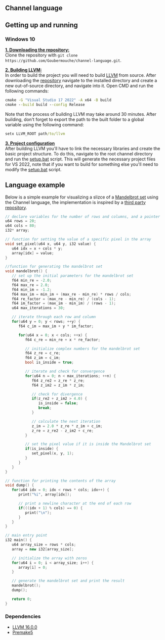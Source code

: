 ## Channel language

## Getting up and running
### Windows 10
<ins>**1. Downloading the repository:**</ins>   
Clone the repository with `git clone https://github.com/Goubermouche/channel-language.git`.

<ins>**2. Building LLVM:**</ins>   
In order to build the project you will need to build [LLVM](https://github.com/llvm/llvm-project/tree/release/16.x) from source. After downloading the [repository](https://github.com/llvm/llvm-project/tree/release/16.x) navigate to the installed directory and create a new out-of-source directory, and navigate into it. Open CMD and run the following commands: 
```cmd
cmake -G "Visual Studio 17 2022" -A x64 -B build
cmake --build build --config Release
```
Note that the process of building LLVM may take around 30 minutes. After building, don't forget to export the path to the built folder to a global variable using the following command:
```cmd
setx LLVM_ROOT path/to/llvm
```

<ins>**3. Project configuration**</ins>   
After building LLVM you'll have to link the necessary libraries and create the basic project structure. To do this, navigate to the root channel directory and run the [setup.bat](https://github.com/Goubermouche/channel-language/blob/1546a311f1e7280321ca556ac2f5c380e62bd97e/setup.bat) script. This will generate the necessary project files for VS 2022, note that if you want to build for something else you'll need to modify the [setup.bat](https://github.com/Goubermouche/channel-language/blob/1546a311f1e7280321ca556ac2f5c380e62bd97e/setup.bat) script. 

## Language example
Below is a simple example for visualizing a slizce of a [Mandelbrot set](https://en.wikipedia.org/wiki/Mandelbrot_set) using the Channel language, the implementation is inspired by a [third party repository](https://github.com/rkosegi/mandelbrot_console).
```cpp
// declare variables for the number of rows and columns, and a pointer to an array
u64 rows = 20;
u64 cols = 80;
i32* array;

// function for setting the value of a specific pixel in the array
void set_pixel(u64 x, u64 y, i32 value) {
   u64 idx = x + cols * y;
   array[idx] = value;
}

//function for generating the mandelbrot set
void mandelbrot() {
   // set up the initial parameters for the mandelbrot set
   f64 min_re = -2.0;
   f64 max_re = 2.0;
   f64 min_im = -1.2;
   f64 max_im = min_im + (max_re - min_re) * rows / cols;
   f64 re_factor = (max_re - min_re) / (cols - 1);
   f64 im_factor = (max_im - min_im) / (rows - 1);
   u64 max_iterations = 30;

   // iterate through each row and column
   for(u64 y = 0; y < rows; ++y) {
      f64 c_im = max_im + y * im_factor;

      for(u64 x = 0; x < cols; ++x) {
         f64 c_re = min_re + x * re_factor;

         // initialize complex numbers for the mandelbrot set
         f64 z_re = c_re;
         f64 z_im = c_im;
         bool is_inside = true;

         // iterate and check for convergence
         for(u64 n = 0; n < max_iterations; ++n) {
            f64 z_re2 = z_re * z_re;
            f64 z_im2 = z_im * z_im;

            // check for divergence
            if(z_re2 + z_im2 > 4.0) {
               is_inside = false;
               break;
            }

            // calculate the next iteration
            z_im = 2.0 * z_re * z_im + c_im;
            z_re = z_re2 - z_im2 + c_re;
         }

         // set the pixel value if it is inside the Mandelbrot set
         if(is_inside) {
            set_pixel(x, y, 1);
         }
      }
   }
}

// function for printing the contents of the array
void dump() {
   for(u64 idx = 0; idx < rows * cols; idx++) {
      print("%i", array[idx]);

      // print a newline character at the end of each row
      if(((idx + 1) % cols) == 0) {
         print("\n");
      }
   }
}

// main entry point
i32 main() {
   u64 array_size = rows * cols;
   array = new i32[array_size];	

   // initialize the array with zeros
   for(u64 i = 0; i < array_size; i++) {
      array[i] = 0;
   }

   // generate the mandelbrot set and print the result
   mandelbrot();
   dump();

   return 0;
}
```

### Dependencies 
- [LLVM 16.0.0](https://github.com/llvm/llvm-project/tree/release/16.x)
- [Premake5](https://github.com/premake/premake-core)
